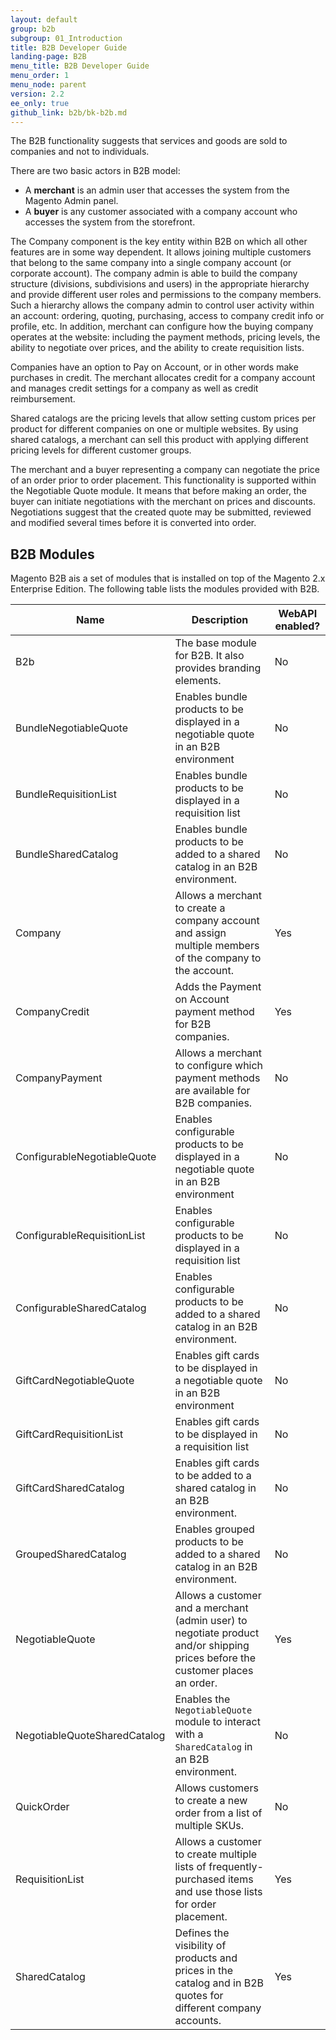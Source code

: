```yaml
---
layout: default
group: b2b
subgroup: 01_Introduction
title: B2B Developer Guide
landing-page: B2B
menu_title: B2B Developer Guide
menu_order: 1
menu_node: parent
version: 2.2
ee_only: true
github_link: b2b/bk-b2b.md
---
```


The B2B functionality suggests that services and goods are sold to companies and not to individuals.

There are two basic actors in B2B model:

* A **merchant** is an admin user that accesses the system from the Magento Admin panel.
* A **buyer** is any customer associated with a company account who accesses the system from the storefront.

The Company component is the key entity within B2B on which all other features are in some way dependent. It allows joining multiple customers that belong to the same company into a single company account (or corporate account). The company admin is able to build the company structure (divisions, subdivisions and users) in the appropriate hierarchy and provide different user roles and permissions to the company members. Such a hierarchy allows the company admin to control user activity within an account: ordering, quoting, purchasing, access to company credit info or profile, etc. In addition, merchant can configure how the buying company operates at the website: including the payment methods, pricing levels, the ability to negotiate over prices, and the ability to create requisition lists.

Companies have an option to Pay on Account, or in other words make purchases in credit. The merchant allocates credit for a company account and manages credit settings for a company as well as credit reimbursement.

Shared catalogs are the pricing levels that allow setting custom prices per product for different companies on one or multiple websites. By using shared catalogs, a merchant can sell this product with applying different pricing levels for different customer groups.

The merchant and a buyer representing a company can negotiate the price of an order prior to order placement. This functionality is supported within the Negotiable Quote module. It means that before making an order, the buyer can initiate negotiations with the merchant on prices and discounts. Negotiations suggest that the created quote may be submitted, reviewed and modified several times before it is converted into order.

## B2B Modules

Magento B2B ais a set of modules that is installed on top of the Magento 2.x Enterprise Edition. The following table lists the modules provided with B2B.

Name | Description | WebAPI enabled?
--- | --- | ---
B2b | The base module for B2B. It also provides branding elements. | No
BundleNegotiableQuote | Enables bundle products to be displayed in a negotiable quote in an B2B environment | No
BundleRequisitionList | Enables bundle products to be displayed in a requisition list | No
BundleSharedCatalog | Enables bundle products to be added to a shared catalog in an B2B environment. | No
Company | Allows a merchant to create a company account and assign multiple members of the company to the account. | Yes
CompanyCredit | Adds the Payment on Account payment method for B2B companies. | Yes
CompanyPayment | Allows a merchant to configure which payment methods are available for B2B companies. | No
ConfigurableNegotiableQuote | Enables configurable products to be displayed in a negotiable quote in an B2B environment | No
ConfigurableRequisitionList | Enables configurable products to be displayed in a requisition list | No
ConfigurableSharedCatalog |Enables configurable products to be added to a shared catalog in an B2B environment. | No
GiftCardNegotiableQuote | Enables gift cards to be displayed in a negotiable quote in an B2B environment | No
GiftCardRequisitionList | Enables gift cards to be displayed in a requisition list | No
GiftCardSharedCatalog | Enables gift cards to be added to a shared catalog in an B2B environment. | No
GroupedSharedCatalog | Enables grouped products to be added to a shared catalog in an B2B environment. | No
NegotiableQuote | Allows a customer and a merchant (admin user) to negotiate product and/or shipping prices before the customer places an order. | Yes
NegotiableQuoteSharedCatalog | Enables the `NegotiableQuote` module to interact with a `SharedCatalog` in an B2B environment. | No
QuickOrder | Allows customers to create a new order from a list of multiple SKUs. | No
RequisitionList | Allows a customer to create multiple lists of frequently-purchased items and use those lists for order placement. | Yes
SharedCatalog | Defines the visibility of products and prices in the catalog and in B2B quotes for different company accounts. | Yes
